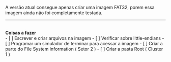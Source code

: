 A versão atual consegue apenas criar uma imagem FAT32, porem essa imagem ainda não foi completamente testada.
<br>
<hr>
<br>
<b> Coisas a fazer </b>
<br>
- [ ] Escrever e criar arquivos na imagem
- [ ] Verificar sobre little-endians
- [ ] Programar um simulador de terminar para acessar a imagem
- [ ] Criar a parte do File System information ( Setor 2 )
- [ ] Criar a pasta Root ( Cluster 1 )
